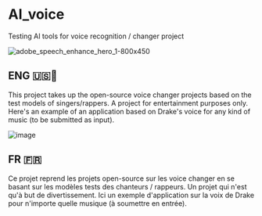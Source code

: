 # AI_voice
Testing AI tools for voice recognition / changer project


![adobe_speech_enhance_hero_1-800x450](https://github.com/PuchToTalk/AI_voice/assets/90144938/0fef3e59-5cf1-4252-b394-70af666a58c7)



## ENG 🇺🇸🏴󠁧󠁢󠁥󠁮󠁧󠁿

This project takes up the open-source voice changer projects based on the test models of singers/rappers. A project for entertainment purposes only.
Here's an example of an application based on Drake's voice for any kind of music (to be submitted as input).



![image](https://github.com/PuchToTalk/AI_voice/assets/90144938/02a60721-641c-4165-8a77-62c16bf3d3ce)



## FR 󠁧󠁢🇫🇷

Ce projet reprend les projets open-source sur les voice changer en se basant sur les modèles tests des chanteurs / rappeurs. Un projet qui n'est qu'à but de divertissement.
Ici un exemple d'application sur la voix de Drake pour n'importe quelle musique (à soumettre en entrée).
